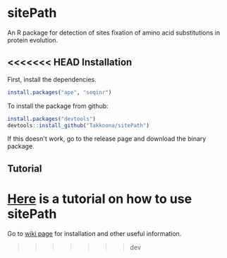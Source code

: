 sitePath
========
An R package for detection of sites fixation of amino acid substitutions in protein evolution.

<<<<<<< HEAD
Installation
------------
First, install the dependencies.
```r
install.packages("ape", "seqinr")
```

To install the package from github:
```r
install.packages("devtools")
devtools::install_github("Takkoona/sitePath")
```
If this doesn't work, go to the release page and download the binary package.

Tutorial
-------
[Here](http://htmlpreview.github.io/?https://github.com/Takkoona/sitePath/blob/master/vignettes/sitePathTutorial.html) is a tutorial on how to use sitePath
=======
Go to [wiki page](https://github.com/wuaipinglab/sitePath/wiki) for installation and other useful information.
>>>>>>> dev
